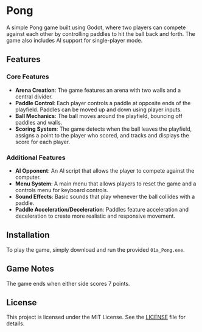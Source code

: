 # Pong

A simple Pong game built using Godot, where two players can compete against each other by controlling paddles to hit the ball back and forth. The game also includes AI support for single-player mode.

## Features

### Core Features
- **Arena Creation**: The game features an arena with two walls and a central divider.
- **Paddle Control**: Each player controls a paddle at opposite ends of the playfield. Paddles can be moved up and down using player inputs.
- **Ball Mechanics**: The ball moves around the playfield, bouncing off paddles and walls.
- **Scoring System**: The game detects when the ball leaves the playfield, assigns a point to the player who scored, and tracks and displays the score for each player.

### Additional Features
- **AI Opponent**: An AI script that allows the player to compete against the computer.
- **Menu System**: A main menu that allows players to reset the game and a controls menu for keyboard controls.
- **Sound Effects**: Basic sounds that play whenever the ball collides with a paddle.
- **Paddle Acceleration/Deceleration**: Paddles feature acceleration and deceleration to create more realistic and responsive movement.

## Installation

To play the game, simply download and run the provided `01a_Pong.exe`.

## Game Notes

The game ends when either side scores 7 points.

## License

This project is licensed under the MIT License. See the [LICENSE](LICENSE) file for details.
